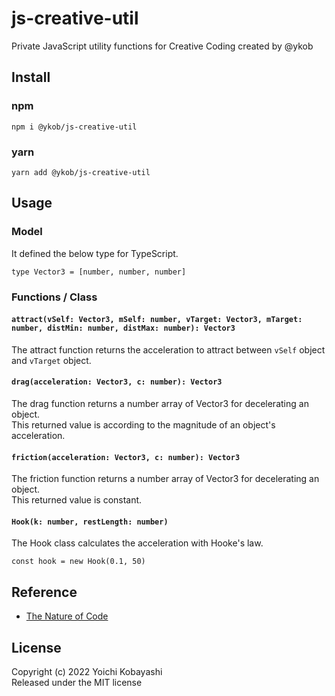 # js-creative-util

Private JavaScript utility functions for Creative Coding created by @ykob

## Install

### npm

```
npm i @ykob/js-creative-util
```

### yarn

```
yarn add @ykob/js-creative-util
```

## Usage

### Model

It defined the below type for TypeScript.

```
type Vector3 = [number, number, number]
```

### Functions / Class

#### `attract(vSelf: Vector3, mSelf: number, vTarget: Vector3, mTarget: number, distMin: number, distMax: number): Vector3`

The attract function returns the acceleration to attract between `vSelf` object and `vTarget` object.

#### `drag(acceleration: Vector3, c: number): Vector3`

The drag function returns a number array of Vector3 for decelerating an object.  
This returned value is according to the magnitude of an object's acceleration.

#### `friction(acceleration: Vector3, c: number): Vector3`

The friction function returns a number array of Vector3 for decelerating an object.  
This returned value is constant.

#### `Hook(k: number, restLength: number)`

The Hook class calculates the acceleration with Hooke's law.

```
const hook = new Hook(0.1, 50)
```

## Reference

- [The Nature of Code](https://natureofcode.com/)

## License

Copyright (c) 2022 Yoichi Kobayashi  
Released under the MIT license
